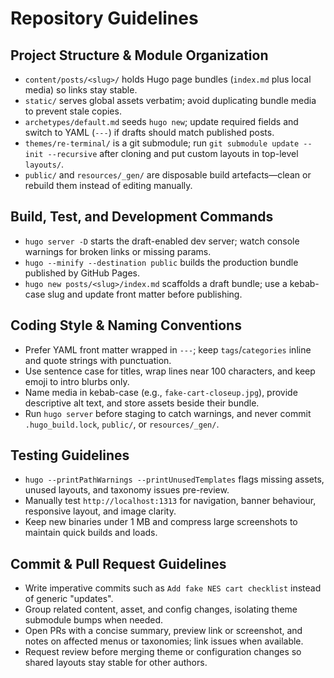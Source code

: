 # Repository Guidelines

## Project Structure & Module Organization
- `content/posts/<slug>/` holds Hugo page bundles (`index.md` plus local media) so links stay stable.
- `static/` serves global assets verbatim; avoid duplicating bundle media to prevent stale copies.
- `archetypes/default.md` seeds `hugo new`; update required fields and switch to YAML (`---`) if drafts should match published posts.
- `themes/re-terminal/` is a git submodule; run `git submodule update --init --recursive` after cloning and put custom layouts in top-level `layouts/`.
- `public/` and `resources/_gen/` are disposable build artefacts—clean or rebuild them instead of editing manually.

## Build, Test, and Development Commands
- `hugo server -D` starts the draft-enabled dev server; watch console warnings for broken links or missing params.
- `hugo --minify --destination public` builds the production bundle published by GitHub Pages.
- `hugo new posts/<slug>/index.md` scaffolds a draft bundle; use a kebab-case slug and update front matter before publishing.

## Coding Style & Naming Conventions
- Prefer YAML front matter wrapped in `---`; keep `tags`/`categories` inline and quote strings with punctuation.
- Use sentence case for titles, wrap lines near 100 characters, and keep emoji to intro blurbs only.
- Name media in kebab-case (e.g., `fake-cart-closeup.jpg`), provide descriptive alt text, and store assets beside their bundle.
- Run `hugo server` before staging to catch warnings, and never commit `.hugo_build.lock`, `public/`, or `resources/_gen/`.

## Testing Guidelines
- `hugo --printPathWarnings --printUnusedTemplates` flags missing assets, unused layouts, and taxonomy issues pre-review.
- Manually test `http://localhost:1313` for navigation, banner behaviour, responsive layout, and image clarity.
- Keep new binaries under 1 MB and compress large screenshots to maintain quick builds and loads.

## Commit & Pull Request Guidelines
- Write imperative commits such as `Add fake NES cart checklist` instead of generic "updates".
- Group related content, asset, and config changes, isolating theme submodule bumps when needed.
- Open PRs with a concise summary, preview link or screenshot, and notes on affected menus or taxonomies; link issues when available.
- Request review before merging theme or configuration changes so shared layouts stay stable for other authors.
